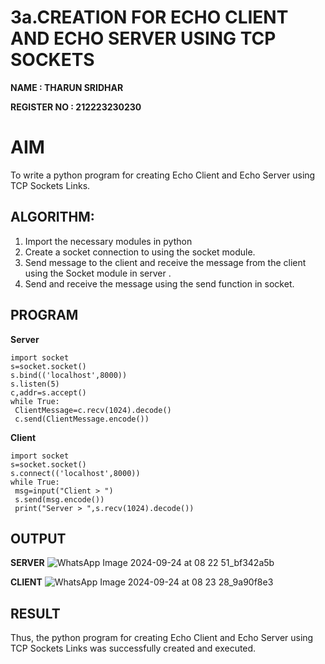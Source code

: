 # 3a.CREATION FOR ECHO CLIENT AND ECHO SERVER USING TCP SOCKETS

**NAME : THARUN SRIDHAR**

**REGISTER NO : 212223230230**

# AIM
To write a python program for creating Echo Client and Echo Server using TCP
Sockets Links.
## ALGORITHM:
1. Import the necessary modules in python
2. Create a socket connection to using the socket module.
3. Send message to the client and receive the message from the client using the Socket module in
 server .
4. Send and receive the message using the send function in socket.

## PROGRAM

**Server**
```
import socket
s=socket.socket()
s.bind(('localhost',8000))
s.listen(5)
c,addr=s.accept()
while True:
 ClientMessage=c.recv(1024).decode()
 c.send(ClientMessage.encode())
```

**Client**
```
import socket
s=socket.socket()
s.connect(('localhost',8000))
while True:
 msg=input("Client > ")
 s.send(msg.encode())
 print("Server > ",s.recv(1024).decode())
```


## OUTPUT

**SERVER**
![WhatsApp Image 2024-09-24 at 08 22 51_bf342a5b](https://github.com/user-attachments/assets/cd6def60-bb5f-4802-8d78-adfc6611c0c9)

**CLIENT**
![WhatsApp Image 2024-09-24 at 08 23 28_9a90f8e3](https://github.com/user-attachments/assets/dda8797d-0e52-4438-9ea0-94c5a6d6a2d3)

## RESULT
Thus, the python program for creating Echo Client and Echo Server using TCP Sockets Links 
was successfully created and executed.
